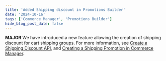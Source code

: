 ```yaml
---
title: 'Added Shipping discount in Promotions Builder'
date: '2024-10-16'
tags: ['Commerce Manager', 'Promotions Builder']
hide_blog_post_date: false
---
```


**MAJOR** We have introduced a new feature allowing the creation of shipping discount for cart shipping groups. For more information, see [Create a Shipping Discount API](docs/promotions-builder/promotions-builder-api/shipping-discount/create-a-shipping-discount), and [Creating a Shipping Promotion in Commerce Manager](/docs/commerce-manager/promotions-builder/creating-a-promotion-in-promotions-builder#creating-a-shipping-promotion).

